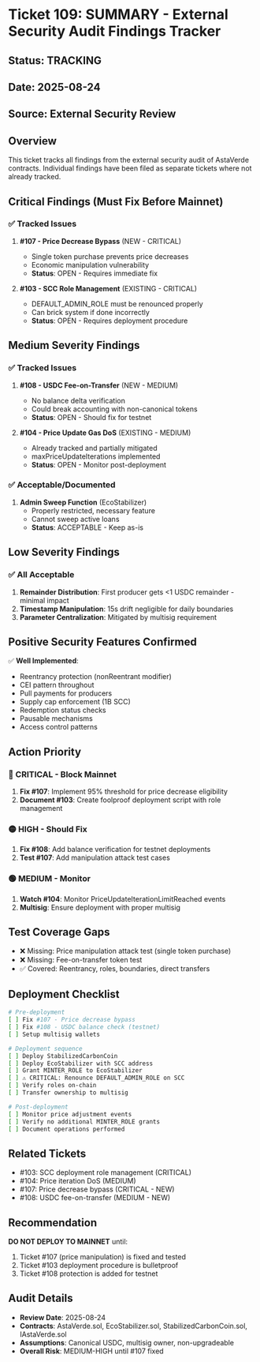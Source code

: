 # Ticket 109: SUMMARY - External Security Audit Findings Tracker

## Status: TRACKING

## Date: 2025-08-24

## Source: External Security Review

## Overview

This ticket tracks all findings from the external security audit of AstaVerde contracts. Individual findings have been filed as separate tickets where not already tracked.

## Critical Findings (Must Fix Before Mainnet)

### ✅ Tracked Issues

1. **#107 - Price Decrease Bypass** (NEW - CRITICAL)
    - Single token purchase prevents price decreases
    - Economic manipulation vulnerability
    - **Status**: OPEN - Requires immediate fix

2. **#103 - SCC Role Management** (EXISTING - CRITICAL)
    - DEFAULT_ADMIN_ROLE must be renounced properly
    - Can brick system if done incorrectly
    - **Status**: OPEN - Requires deployment procedure

## Medium Severity Findings

### ✅ Tracked Issues

1. **#108 - USDC Fee-on-Transfer** (NEW - MEDIUM)
    - No balance delta verification
    - Could break accounting with non-canonical tokens
    - **Status**: OPEN - Should fix for testnet

2. **#104 - Price Update Gas DoS** (EXISTING - MEDIUM)
    - Already tracked and partially mitigated
    - maxPriceUpdateIterations implemented
    - **Status**: OPEN - Monitor post-deployment

### ✅ Acceptable/Documented

1. **Admin Sweep Function** (EcoStabilizer)
    - Properly restricted, necessary feature
    - Cannot sweep active loans
    - **Status**: ACCEPTABLE - Keep as-is

## Low Severity Findings

### ✅ All Acceptable

1. **Remainder Distribution**: First producer gets <1 USDC remainder - minimal impact
2. **Timestamp Manipulation**: 15s drift negligible for daily boundaries
3. **Parameter Centralization**: Mitigated by multisig requirement

## Positive Security Features Confirmed

✅ **Well Implemented**:

- Reentrancy protection (nonReentrant modifier)
- CEI pattern throughout
- Pull payments for producers
- Supply cap enforcement (1B SCC)
- Redemption status checks
- Pausable mechanisms
- Access control patterns

## Action Priority

### 🔴 CRITICAL - Block Mainnet

1. **Fix #107**: Implement 95% threshold for price decrease eligibility
2. **Document #103**: Create foolproof deployment script with role management

### 🟡 HIGH - Should Fix

1. **Fix #108**: Add balance verification for testnet deployments
2. **Test #107**: Add manipulation attack test cases

### 🟢 MEDIUM - Monitor

1. **Watch #104**: Monitor PriceUpdateIterationLimitReached events
2. **Multisig**: Ensure deployment with proper multisig

## Test Coverage Gaps

- ❌ Missing: Price manipulation attack test (single token purchase)
- ❌ Missing: Fee-on-transfer token test
- ✅ Covered: Reentrancy, roles, boundaries, direct transfers

## Deployment Checklist

```bash
# Pre-deployment
[ ] Fix #107 - Price decrease bypass
[ ] Fix #108 - USDC balance check (testnet)
[ ] Setup multisig wallets

# Deployment sequence
[ ] Deploy StabilizedCarbonCoin
[ ] Deploy EcoStabilizer with SCC address
[ ] Grant MINTER_ROLE to EcoStabilizer
[ ] ⚠️ CRITICAL: Renounce DEFAULT_ADMIN_ROLE on SCC
[ ] Verify roles on-chain
[ ] Transfer ownership to multisig

# Post-deployment
[ ] Monitor price adjustment events
[ ] Verify no additional MINTER_ROLE grants
[ ] Document operations performed
```

## Related Tickets

- #103: SCC deployment role management (CRITICAL)
- #104: Price iteration DoS (MEDIUM)
- #107: Price decrease bypass (CRITICAL - NEW)
- #108: USDC fee-on-transfer (MEDIUM - NEW)

## Recommendation

**DO NOT DEPLOY TO MAINNET** until:

1. Ticket #107 (price manipulation) is fixed and tested
2. Ticket #103 deployment procedure is bulletproof
3. Ticket #108 protection is added for testnet

## Audit Details

- **Review Date**: 2025-08-24
- **Contracts**: AstaVerde.sol, EcoStabilizer.sol, StabilizedCarbonCoin.sol, IAstaVerde.sol
- **Assumptions**: Canonical USDC, multisig owner, non-upgradeable
- **Overall Risk**: MEDIUM-HIGH until #107 fixed
